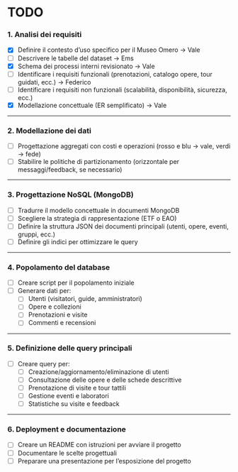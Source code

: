 # TODO

### 1. Analisi dei requisiti
- [X] Definire il contesto d’uso specifico per il Museo Omero -> Vale
- [ ] Descrivere le tabelle del dataset -> Ems
- [X] Schema dei processi interni revisionato -> Vale
- [ ] Identificare i requisiti funzionali (prenotazioni, catalogo opere, tour guidati, ecc.) -> Federico
- [ ] Identificare i requisiti non funzionali (scalabilità, disponibilità, sicurezza, ecc.)
- [X] Modellazione concettuale (ER semplificato) -> Vale
---

### 2. Modellazione dei dati   
- [ ] Progettazione aggregati con costi e operazioni (rosso e blu -> vale, verdi -> fede) 
- [ ] Stabilire le politiche di partizionamento (orizzontale per messaggi/feedback, se necessario)  

---

### 3. Progettazione NoSQL (MongoDB)  
- [ ] Tradurre il modello concettuale in documenti MongoDB  
- [ ] Scegliere la strategia di rappresentazione (ETF o EAO)  
- [ ] Definire la struttura JSON dei documenti principali (utenti, opere, eventi, gruppi, ecc.)  
- [ ] Definire gli indici per ottimizzare le query  

---

### 4. Popolamento del database  
- [ ] Creare script per il popolamento iniziale
- [ ] Generare dati per:  
    - [ ] Utenti (visitatori, guide, amministratori)  
    - [ ] Opere e collezioni  
    - [ ] Prenotazioni e visite  
    - [ ] Commenti e recensioni  

---

### 5. Definizione delle query principali  
- [ ] Creare query per:  
    - [ ] Creazione/aggiornamento/eliminazione di utenti  
    - [ ] Consultazione delle opere e delle schede descrittive  
    - [ ] Prenotazione di visite e tour tattili  
    - [ ] Gestione eventi e laboratori  
    - [ ] Statistiche su visite e feedback  

---

### 6. Deployment e documentazione  
- [ ] Creare un README con istruzioni per avviare il progetto  
- [ ] Documentare le scelte progettuali  
- [ ] Preparare una presentazione per l’esposizione del progetto  
